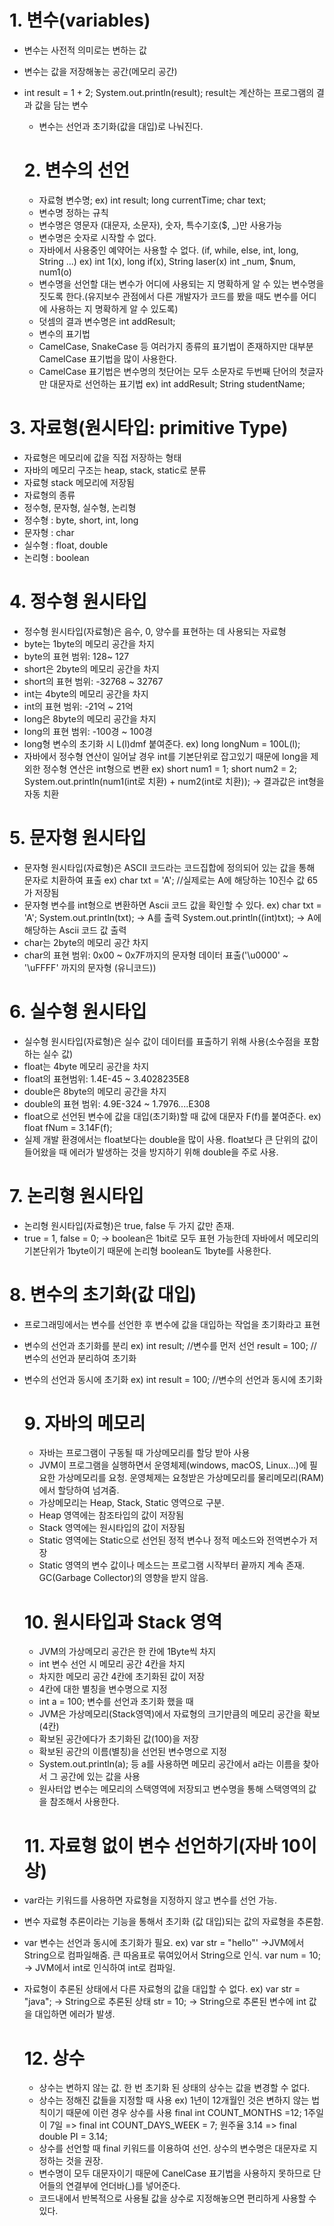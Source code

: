 # 1. 변수(variables)
- 변수는 사전적 의미로는 변하는 값
- 변수는 값을 저장해놓는 공간(메모리 공간)
- int result = 1 + 2;
  System.out.println(result);
  result는 계산하는 프로그램의 결과 값을 담는 변수
  - 변수는 선언과 초기화(값을 대입)로 나눠진다.


  # 2. 변수의 선언
  - 자료형 변수명;
    ex) int result; long currentTime;
        char text;
  - 변수명 정하는 규칙
  - 변수명은 영문자 (대문자, 소문자), 숫자, 특수기호($, _)만 사용가능
  - 변수명은 숫자로 시작할 수 없다.
  - 자바에서 사용중인 예약어는 사용할 수 없다. (if, while, else, int, long, String ...)
  ex) int 1(x), long if(x), String laser(x)
      int _num, $num, num1(o)
  - 변수명을 선언할 대는 변수가 어디에 사용되는 지 명확하게 알 수 있는 변수명을 짓도록 한다.(유지보수 관점에서 다른 개발자가 코드를 봤을 때도 변수를 어디에 사용하는 지 명확하게 알 수 있도록)
  - 덧셈의 결과 변수명은 int addResult;
  - 변수의 표기법
   - CamelCase, SnakeCase 등 여러가지 종류의 표기법이 존재하지만 대부분 CamelCase 표기법을 많이 사용한다.
   - CamelCase 표기법은 변수명의 첫단어는 모두 소문자로 두번째 단어의 첫글자만 대문자로 선언하는 표기법
     ex) int addResult;
         String studentName;
 
 
 # 3. 자료형(원시타입: primitive Type)
 - 자료형은 메모리에 값을 직접 저장하는 형태
 - 자바의 메모리 구조는 heap, stack, static로 분류
 - 자료형 stack 메모리에 저장됨
 - 자료형의 종류
  - 정수형, 문자형, 실수형, 논리형
  - 정수형 : byte, short, int, long
  - 문자형 : char
  - 실수형 : float, double
  - 논리형 : boolean

  # 4. 정수형 원시타입
  - 정수형 원시타입(자료형)은 음수, 0, 양수를 표현하는 데 사용되는 자료형
  - byte는 1byte의 메모리 공간을 차지
  - byte의 표현 범위: 128~ 127
  - short은 2byte의 메모리 공간을 차지
  - short의 표현 범위: -32768 ~ 32767
  - int는 4byte의 메모리 공간을 차지
  - int의 표현 범위: -21억 ~ 21억
  - long은 8byte의 메모리 공간을 차지
  - long의 표현 범위: -100경 ~ 100경
  - long형 변수의 초기화 시 L(l)dmf 붙여준다.
    ex) long longNum = 100L(l);
  - 자바에서 정수형 연산이 일어날 경우 int를 기본단위로 잡고있기 때문에 long을 제외한 정수형 연산은 int형으로 변환
    ex) short num1 = 1;
        short num2 = 2;
        System.out.println(num1(int로 치환) + num2(int로 치환)); -> 결과값은 int형을 자동 치환

  # 5. 문자형 원시타입
  - 문자형 원시타입(자료형)은 ASCII 코드라는 코드집합에 정의되어 있는 값을 통해 문자로 치환하여 표출
    ex) char txt = 'A'; //실제로는 A에 해당하는 10진수 값 65가 저장됨
  - 문자형 변수를 int형으로 변환하면 Ascii 코드 값을 확인할 수 있다.
    ex) char txt = 'A';
        System.out.println(txt); -> A를 출력
        System.out.println((int)txt); -> A에 해당하는 Ascii 코드 값 출력
  - char는 2byte의 메모리 공간 차지
  - char의 표현 범위: 0x00 ~ 0x7F까지의 문자형 데이터 표출('\u0000' ~ '\uFFFF' 까지의 문자형 (유니코드))

  # 6. 실수형 원시타입
  - 실수형 원시타입(자료형)은 실수 값이 데이터를 표출하기 위해 사용(소수점을 포함하는 실수 값)
  - float는 4byte 메모리 공간을 차지
  - float의 표현범위: 1.4E-45 ~ 3.4028235E8
  - double은 8byte의 메모리 공간을 차지
  - double의 표현 범위: 4.9E-324 ~ 1.7976....E308
  - float으로 선언된 변수에 값을 대입(초기화)할 때 값에 대문자 F(f)를 붙여준다.
    ex) float fNum = 3.14F(f);
  - 실제 개발 환경에서는 float보다는 double을 많이 사용. float보다 큰 단위의 값이 들어왔을 때 에러가 발생하는 것을 방지하기 위해 double을 주로 사용.

  # 7. 논리형 원시타입
  - 논리형 원시타입(자료형)은 true, false 두 가지 값만 존재.
  - true = 1, false = 0; -> boolean은 1bit로 모두 표현 가능한데 자바에서 메모리의 기본단위가 1byte이기 때문에 논리형 boolean도 1byte를 사용한다.

  # 8. 변수의 초기화(값 대입)
  - 프로그래밍에서는 변수를 선언한 후 변수에 값을 대입하는 작업을 초기화라고 표현
  - 변수의 선언과 초기화를 분리
    ex) int result; //변수를 먼저 선언
        result = 100; //변수의 선언과 분리하여 초기화
  - 변수의 선언과 동시에 초기화
    ex) int result = 100; //변수의 선언과 동시에 초기화

    # 9. 자바의 메모리 
    - 자바는 프로그램이 구동될 때 가상메모리를 할당 받아 사용
    - JVM이 프로그램을 실행하면서 운영체제(windows, macOS, Linux...)에 필요한 가상메모리를 요청. 운영체제는 요청받은 가상메모리를 물리메모리(RAM)에서 할당하여 넘겨줌.
    - 가상메모리는 Heap, Stack, Static 영역으로 구분.
    - Heap 영역에는 참조타입의 값이 저장됨
    - Stack 영역에는 원시타입의 값이 저장됨
    - Static 영역에는 Static으로 선언된 정적 변수나 정적 메소드와 전역변수가 저장
    - Static 영역의 변수 값이나 메소드는 프로그램 시작부터 끝까지 계속 존재. GC(Garbage Collector)의 영향을 받지 않음.
    

    # 10. 원시타입과 Stack 영역
    - JVM의 가상메모리 공간은 한 칸에 1Byte씩 차지 
    - int 변수 선언 시 메모리 공간 4칸을 차지
    - 차지한 메모리 공간 4칸에 초기화된 값이 저장 
    - 4칸에 대한 별칭을 변수명으로 지정
    - int a = 100; 변수를 선언과 초기화 했을 때
    - JVM은 가상메모리(Stack영역)에서 자료형의 크기만큼의 메모리 공간을 확보(4칸)
    - 확보된 공간에다가 초기화된 값(100)을 저장
    - 확보된 공간의 이름(별칭)을 선언된 변수명으로 지정
    - System.out.println(a); 등 a를 사용하면 메모리 공간에서 a라는 이름을 찾아서 그 공간에 있는 값을 사용
    - 원사터압 변수는 메모리의 스택영역에 저장되고 변수명을 통해 스택영역의 값을 참조해서 사용한다.

    # 11. 자료형 없이 변수 선언하기(자바 10이상)
- var라는 키워드를 사용하면 자료형을 지정하지 않고 변수를 선언 가능.
- 변수 자료형 추론이라는 기능을 통해서 초기화 (값 대입)되는 값의 자료형을 추론함.
- var 변수는 선언과 동시에 초기화가 필요.
  ex) var str = "hello"' ->JVM에서 String으로 컴파일해줌. 큰 따옴표로 묶여있어서 String으로 인식.
      var num = 10; -> JVM에서 int로 인식하여 int로 컴파일.
- 자료형이 추론된 상태에서 다른 자료형의 값을 대입할 수 없다.
  ex) var str = "java"; -> String으로 추론된 상태
      str = 10; -> String으로 추론된 변수에 int 값을 대입하면 에러가 발생.

   # 12. 상수 
   - 상수는 변하지 않는 값. 한 번 초기화 된 상태의 상수는 값을 변경할 수 없다.
   - 상수는 정해진 값들을 지정할 때 사용
     ex) 1년이 12개월인 것은 변하지 않는 법칙이기 때문에 이런 경우 상수를 사용
         final int COUNT_MONTHS =12; 
         1주일이 7일 => final int COUNT_DAYS_WEEK = 7;
         원주율 3.14 => final double PI = 3.14;
   - 상수를 선언할 때 final 키워드를 이용하여 선언. 상수의 변수명은 대문자로 지정하는 것을 권장.
   - 변수명이 모두 대문자이기 때문에 CanelCase 표기법을 사용하지 못하므로 단어들의 연결부에 언더바(_)를 넣어준다.
   - 코드내에서 반복적으로 사용될 값을 상수로 지정해놓으면 편리하게 사용할 수 있다.